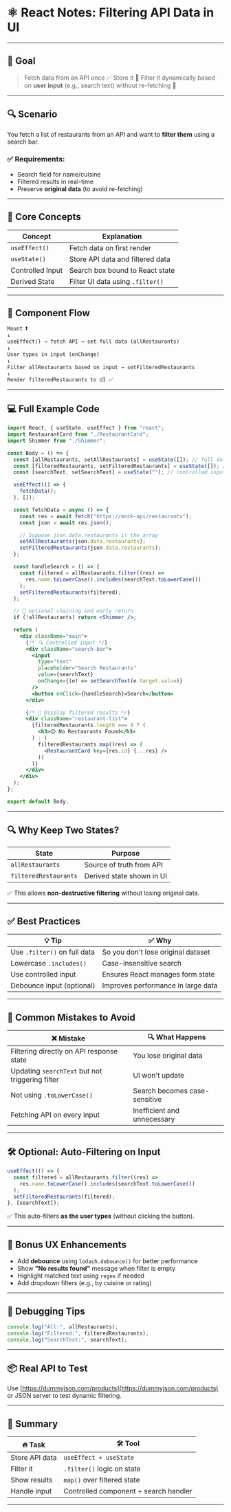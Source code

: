 # ⚛️ React Notes: Filtering API Data in UI

---

## 🎯 Goal

> Fetch data from an API once ✅
> Store it 💾
> Filter it dynamically based on **user input** (e.g., search text) without re-fetching 🚫

---

## 🔍 Scenario

You fetch a list of restaurants from an API and want to **filter them** using a search bar.

### ✅ Requirements:

* Search field for name/cuisine
* Filtered results in real-time
* Preserve **original data** (to avoid re-fetching)

---

## 🧠 Core Concepts

| Concept          | Explanation                      |
| ---------------- | -------------------------------- |
| `useEffect()`    | Fetch data on first render       |
| `useState()`     | Store API data and filtered data |
| Controlled Input | Search box bound to React state  |
| Derived State    | Filter UI data using `.filter()` |

---

## 🧠 Component Flow

```txt
Mount ⏬
↓
useEffect() → fetch API → set full data (allRestaurants)
↓
User types in input (onChange)
↓
Filter allRestaurants based on input → setFilteredRestaurants
↓
Render filteredRestaurants to UI ✅
```

---

## 💻 Full Example Code

```jsx
import React, { useState, useEffect } from "react";
import RestaurantCard from "./RestaurantCard";
import Shimmer from "./Shimmer";

const Body = () => {
  const [allRestaurants, setAllRestaurants] = useState([]); // full data
  const [filteredRestaurants, setFilteredRestaurants] = useState([]); // filtered UI data
  const [searchText, setSearchText] = useState(""); // controlled input

  useEffect(() => {
    fetchData();
  }, []);

  const fetchData = async () => {
    const res = await fetch("https://mock-api/restaurants");
    const json = await res.json();

    // Suppose json.data.restaurants is the array
    setAllRestaurants(json.data.restaurants);
    setFilteredRestaurants(json.data.restaurants);
  };

  const handleSearch = () => {
    const filtered = allRestaurants.filter((res) =>
      res.name.toLowerCase().includes(searchText.toLowerCase())
    );
    setFilteredRestaurants(filtered);
  };

  // 🚨 optional chaining and early return
  if (!allRestaurants) return <Shimmer />;

  return (
    <div className="main">
      {/* 🔍 Controlled input */}
      <div className="search-bar">
        <input
          type="text"
          placeholder="Search Restaurants"
          value={searchText}
          onChange={(e) => setSearchText(e.target.value)}
        />
        <button onClick={handleSearch}>Search</button>
      </div>

      {/* 🧾 Display filtered results */}
      <div className="restaurant-list">
        {filteredRestaurants.length === 0 ? (
          <h3>😔 No Restaurants Found</h3>
        ) : (
          filteredRestaurants.map((res) => (
            <RestaurantCard key={res.id} {...res} />
          ))
        )}
      </div>
    </div>
  );
};

export default Body;
```

---

## 🔍 Why Keep Two States?

| State                 | Purpose                   |
| --------------------- | ------------------------- |
| `allRestaurants`      | Source of truth from API  |
| `filteredRestaurants` | Derived state shown in UI |

✅ This allows **non-destructive filtering** without losing original data.

---

## ✅ Best Practices

| 💡 Tip                       | ✅ Why                              |
| ---------------------------- | ---------------------------------- |
| Use `.filter()` on full data | So you don't lose original dataset |
| Lowercase `.includes()`      | Case-insensitive search            |
| Use controlled input         | Ensures React manages form state   |
| Debounce input (optional)    | Improves performance in large data |

---

## 🚨 Common Mistakes to Avoid

| ❌ Mistake                                       | 🔍 What Happens               |
| ----------------------------------------------- | ----------------------------- |
| Filtering directly on API response state        | You lose original data        |
| Updating `searchText` but not triggering filter | UI won't update               |
| Not using `.toLowerCase()`                      | Search becomes case-sensitive |
| Fetching API on every input                     | Inefficient and unnecessary   |

---

## 🛠 Optional: Auto-Filtering on Input

```jsx
useEffect(() => {
  const filtered = allRestaurants.filter((res) =>
    res.name.toLowerCase().includes(searchText.toLowerCase())
  );
  setFilteredRestaurants(filtered);
}, [searchText]);
```

✅ This auto-filters **as the user types** (without clicking the button).

---

## 🎨 Bonus UX Enhancements

* Add **debounce** using `lodash.debounce()` for better performance
* Show **"No results found"** message when filter is empty
* Highlight matched text using `regex` if needed
* Add dropdown filters (e.g., by cuisine or rating)

---

## 🧪 Debugging Tips

```jsx
console.log("All:", allRestaurants);
console.log("Filtered:", filteredRestaurants);
console.log("SearchText:", searchText);
```

---

## 📦 Real API to Test

Use [https://dummyjson.com/products](https://dummyjson.com/products) or JSON server to test dynamic filtering.

---

## 📝 Summary

| 🔥 Task        | 🛠️ Tool                              |
| -------------- | ------------------------------------- |
| Store API data | `useEffect + useState`                |
| Filter it      | `.filter()` logic on state            |
| Show results   | `map()` over filtered state           |
| Handle input   | Controlled component + search handler |

---
